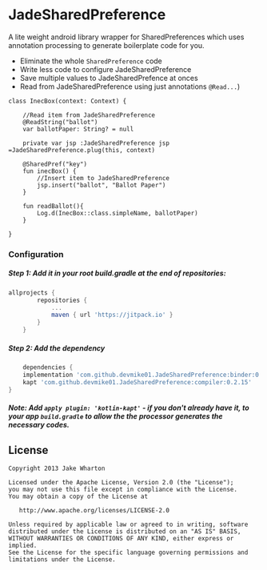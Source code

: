 # JadeSharedPreference
A lite weight android library wrapper for SharedPreferences which uses annotation processing to generate boilerplate code for you.

* Eliminate the whole `SharedPreference` code
* Write less code to configure JadeSharedPreference
* Save multiple values to JadeSharedPrefence at onces
* Read from JadeSharedPreference using just annotations `@Read...`)

```kotin
class InecBox(context: Context) {
	
    //Read item from JadeSharedPreference	
    @ReadString("ballot")
    var ballotPaper: String? = null

    private var jsp :JadeSharedPreference jsp =JadeSharedPreference.plug(this, context)

    @SharedPref("key")
    fun inecBox() {
    	//Insert item to JadeSharedPreference
        jsp.insert("ballot", "Ballot Paper")
    }
    
    fun readBallot(){
    	Log.d(InecBox::class.simpleName, ballotPaper)
    }
    
}

```

### Configuration
##### Step 1: Add it in your root build.gradle at the end of repositories:
```groovy
allprojects {
		repositories {
			...
			maven { url 'https://jitpack.io' }
		}
	}
  ```
##### Step 2: Add the dependency
```groovy
	dependencies {
	implementation 'com.github.devmike01.JadeSharedPreference:binder:0.2.15'
	kapt 'com.github.devmike01.JadeSharedPreference:compiler:0.2.15'
}
```
##### Note: Add `apply plugin: 'kotlin-kapt'` - if you don't already have it, to your app `build.gradle` to allow the the processor generates the necessary codes.


License
-------

    Copyright 2013 Jake Wharton

    Licensed under the Apache License, Version 2.0 (the "License");
    you may not use this file except in compliance with the License.
    You may obtain a copy of the License at

       http://www.apache.org/licenses/LICENSE-2.0

    Unless required by applicable law or agreed to in writing, software
    distributed under the License is distributed on an "AS IS" BASIS,
    WITHOUT WARRANTIES OR CONDITIONS OF ANY KIND, either express or implied.
    See the License for the specific language governing permissions and
    limitations under the License.
